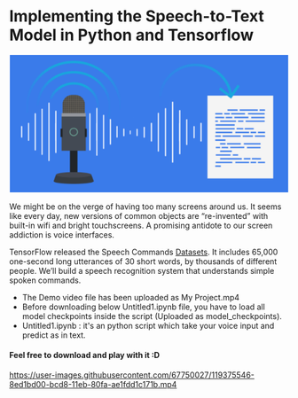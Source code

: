 # Implementing the Speech-to-Text Model in Python and Tensorflow
![](speech_rec_logo.png)

We might be on the verge of having too many screens around us. It seems like every day, new versions of common objects are “re-invented” with built-in wifi and bright touchscreens. A promising antidote to our screen addiction is voice interfaces.

TensorFlow released the Speech Commands [Datasets](https://www.kaggle.com/c/tensorflow-speech-recognition-challenge). It includes 65,000 one-second long utterances of 30 short words, by thousands of different people. We’ll build a speech recognition system that understands simple spoken commands.

- The Demo video file has been uploaded as My Project.mp4
- Before downloading below Untitled1.ipynb file, you have to load all model checkpoints inside the script (Uploaded as model_checkpoints).
- Untitled1.ipynb : it's an python script which take your voice input and predict as in text.

#### Feel free to download and play with it :D


https://user-images.githubusercontent.com/67750027/119375546-8ed1bd00-bcd8-11eb-80fa-ae1fdd1c171b.mp4

